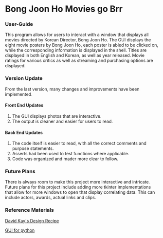 # Bong Joon Ho Movies go Brr

### User-Guide
This program allows for users to interact with a window that displays all movies directed by Korean Director, Bong Joon Ho.
The GUI displays the eight movie posters by Bong Joon Ho, each poster is abled to be clicked on, while the corresponding information is displayed in the shell.
Titles are displayed in both English and Korean, as well as year released. 
Movie ratings for various critics as well as streaming and purchasing options are displayed. 
### Version Update 
From the last version, many changes and improvements have been implemented.
#### Front End Updates
1. The GUI displays photos that are interactive.
2. The output is cleaner and easier for users to read.
#### Back End Updates
1. The code itself is easier to read, with all the correct comments and purpose statements.
2. Asserts had been used to test functions where applicable.
3. Code was organized and mader more clear to follow.
### Future Plans
There is always room to make this project more interactive and intricate.
Future plans for this project include adding more tkinter implementations that allow for more windows to open that display correlating data.
This can include actors, awards, actual links and clips.
### Reference Materials
[David Kay's Design Recipe](https://www.ics.uci.edu/~kay/courses/31/design-recipe.html)

[GUI for python](https://anzeljg.github.io/rin2/book2/2405/docs/tkinter/index.html)
